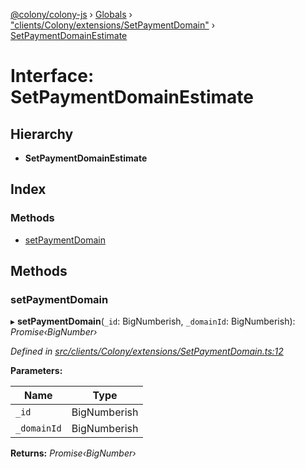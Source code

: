 [@colony/colony-js](../README.md) › [Globals](../globals.md) › ["clients/Colony/extensions/SetPaymentDomain"](../modules/_clients_colony_extensions_setpaymentdomain_.md) › [SetPaymentDomainEstimate](_clients_colony_extensions_setpaymentdomain_.setpaymentdomainestimate.md)

# Interface: SetPaymentDomainEstimate

## Hierarchy

* **SetPaymentDomainEstimate**

## Index

### Methods

* [setPaymentDomain](_clients_colony_extensions_setpaymentdomain_.setpaymentdomainestimate.md#setpaymentdomain)

## Methods

###  setPaymentDomain

▸ **setPaymentDomain**(`_id`: BigNumberish, `_domainId`: BigNumberish): *Promise‹BigNumber›*

*Defined in [src/clients/Colony/extensions/SetPaymentDomain.ts:12](https://github.com/JoinColony/colonyJS/blob/8037c41/src/clients/Colony/extensions/SetPaymentDomain.ts#L12)*

**Parameters:**

Name | Type |
------ | ------ |
`_id` | BigNumberish |
`_domainId` | BigNumberish |

**Returns:** *Promise‹BigNumber›*
